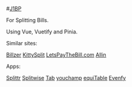 #[J1BP](https://joeysoh.github.io/J1BP/)

For Splitting Bills.

Using Vue, Vuetify and Pinia.

Similar sites:

[Billzer](https://billzer.com/)
[KittySplit](https://www.kittysplit.com/en/)
[LetsPayTheBill.com](https://www.letspaythebill.com/)
[Allin](https://everyoneallin.com/bill-splitter/split-the-bills/)

Apps:

[Splittr](https://splittr.io/)
[Splitwise](https://www.splitwise.com/)
[Tab](https://tabapp.co/)
[youchamp](https://youchampapp.com/)
[equiTable](https://equitableapp.com/)
[Evenfy](https://www.evenfy.com/en-us/)
